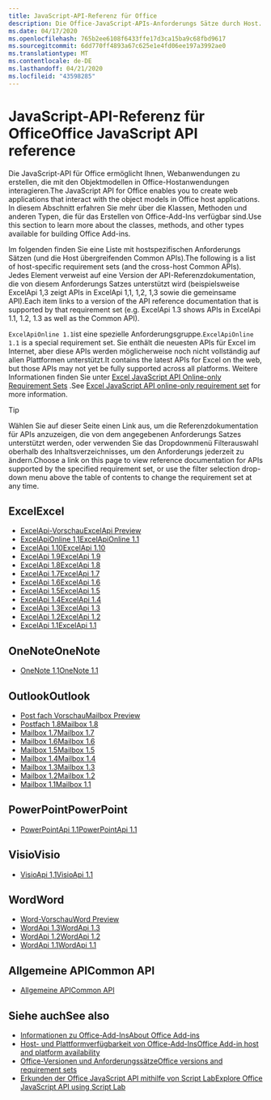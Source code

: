 ```yaml
---
title: JavaScript-API-Referenz für Office
description: Die Office-JavaScript-APIs-Anforderungs Sätze durch Host.
ms.date: 04/17/2020
ms.openlocfilehash: 765b2ee6108f6433ffe17d3ca15ba9c68fbd9617
ms.sourcegitcommit: 6dd770ff4893a67c625e1e4fd06ee197a3992ae0
ms.translationtype: MT
ms.contentlocale: de-DE
ms.lasthandoff: 04/21/2020
ms.locfileid: "43598285"
---
```

# <a name="office-javascript-api-reference"></a><span data-ttu-id="36266-103">JavaScript-API-Referenz für Office</span><span class="sxs-lookup"><span data-stu-id="36266-103">Office JavaScript API reference</span></span>

<span data-ttu-id="36266-104">Die JavaScript-API für Office ermöglicht Ihnen, Webanwendungen zu erstellen, die mit den Objektmodellen in Office-Hostanwendungen interagieren.</span><span class="sxs-lookup"><span data-stu-id="36266-104">The JavaScript API for Office enables you to create web applications that interact with the object models in Office host applications.</span></span> <span data-ttu-id="36266-105">In diesem Abschnitt erfahren Sie mehr über die Klassen, Methoden und anderen Typen, die für das Erstellen von Office-Add-Ins verfügbar sind.</span><span class="sxs-lookup"><span data-stu-id="36266-105">Use this section to learn more about the classes, methods, and other types available for building Office Add-ins.</span></span>

<span data-ttu-id="36266-106">Im folgenden finden Sie eine Liste mit hostspezifischen Anforderungs Sätzen (und die Host übergreifenden Common APIs).</span><span class="sxs-lookup"><span data-stu-id="36266-106">The following is a list of host-specific requirement sets (and the cross-host Common APIs).</span></span> <span data-ttu-id="36266-107">Jedes Element verweist auf eine Version der API-Referenzdokumentation, die von diesem Anforderungs Satzes unterstützt wird (beispielsweise ExcelApi 1,3 zeigt APIs in ExcelApi 1,1, 1,2, 1,3 sowie die gemeinsame API).</span><span class="sxs-lookup"><span data-stu-id="36266-107">Each item links to a version of the API reference documentation that is supported by that requirement set (e.g. ExcelApi 1.3 shows APIs in ExcelApi 1.1, 1.2, 1.3 as well as the Common API).</span></span>

<span data-ttu-id="36266-108">`ExcelApiOnline 1.1`ist eine spezielle Anforderungsgruppe.</span><span class="sxs-lookup"><span data-stu-id="36266-108">`ExcelApiOnline 1.1` is a special requirement set.</span></span> <span data-ttu-id="36266-109">Sie enthält die neuesten APIs für Excel im Internet, aber diese APIs werden möglicherweise noch nicht vollständig auf allen Plattformen unterstützt.</span><span class="sxs-lookup"><span data-stu-id="36266-109">It contains the latest APIs for Excel on the web, but those APIs may not yet be fully supported across all platforms.</span></span> <span data-ttu-id="36266-110">Weitere Informationen finden Sie unter [Excel JavaScript API Online-only Requirement Sets](/office/dev/add-ins/reference/requirement-sets/excel-api-online-requirement-set) .</span><span class="sxs-lookup"><span data-stu-id="36266-110">See [Excel JavaScript API online-only requirement set](/office/dev/add-ins/reference/requirement-sets/excel-api-online-requirement-set) for more information.</span></span>

> [!TIP]
> <span data-ttu-id="36266-111">Wählen Sie auf dieser Seite einen Link aus, um die Referenzdokumentation für APIs anzuzeigen, die von dem angegebenen Anforderungs Satzes unterstützt werden, oder verwenden Sie das Dropdownmenü Filterauswahl oberhalb des Inhaltsverzeichnisses, um den Anforderungs jederzeit zu ändern.</span><span class="sxs-lookup"><span data-stu-id="36266-111">Choose a link on this page to view reference documentation for APIs supported by the specified requirement set, or use the filter selection drop-down menu above the table of contents to change the requirement set at any time.</span></span>

## <a name="excel"></a><span data-ttu-id="36266-112">Excel</span><span class="sxs-lookup"><span data-stu-id="36266-112">Excel</span></span>

- [<span data-ttu-id="36266-113">ExcelApi-Vorschau</span><span class="sxs-lookup"><span data-stu-id="36266-113">ExcelApi Preview</span></span>](/javascript/api/excel?view=excel-js-preview)
- [<span data-ttu-id="36266-114">ExcelApiOnline 1,1</span><span class="sxs-lookup"><span data-stu-id="36266-114">ExcelApiOnline 1.1</span></span>](/javascript/api/excel?view=excel-js-online)
- [<span data-ttu-id="36266-115">ExcelApi 1.10</span><span class="sxs-lookup"><span data-stu-id="36266-115">ExcelApi 1.10</span></span>](/javascript/api/excel?view=excel-js-1.10)
- [<span data-ttu-id="36266-116">ExcelApi 1.9</span><span class="sxs-lookup"><span data-stu-id="36266-116">ExcelApi 1.9</span></span>](/javascript/api/excel?view=excel-js-1.9)
- [<span data-ttu-id="36266-117">ExcelApi 1.8</span><span class="sxs-lookup"><span data-stu-id="36266-117">ExcelApi 1.8</span></span>](/javascript/api/excel?view=excel-js-1.8)
- [<span data-ttu-id="36266-118">ExcelApi 1.7</span><span class="sxs-lookup"><span data-stu-id="36266-118">ExcelApi 1.7</span></span>](/javascript/api/excel?view=excel-js-1.7)
- [<span data-ttu-id="36266-119">ExcelApi 1.6</span><span class="sxs-lookup"><span data-stu-id="36266-119">ExcelApi 1.6</span></span>](/javascript/api/excel?view=excel-js-1.6)
- [<span data-ttu-id="36266-120">ExcelApi 1.5</span><span class="sxs-lookup"><span data-stu-id="36266-120">ExcelApi 1.5</span></span>](/javascript/api/excel?view=excel-js-1.5)
- [<span data-ttu-id="36266-121">ExcelApi 1.4</span><span class="sxs-lookup"><span data-stu-id="36266-121">ExcelApi 1.4</span></span>](/javascript/api/excel?view=excel-js-1.4)
- [<span data-ttu-id="36266-122">ExcelApi 1.3</span><span class="sxs-lookup"><span data-stu-id="36266-122">ExcelApi 1.3</span></span>](/javascript/api/excel?view=excel-js-1.3)
- [<span data-ttu-id="36266-123">ExcelApi 1.2</span><span class="sxs-lookup"><span data-stu-id="36266-123">ExcelApi 1.2</span></span>](/javascript/api/excel?view=excel-js-1.2)
- [<span data-ttu-id="36266-124">ExcelApi 1.1</span><span class="sxs-lookup"><span data-stu-id="36266-124">ExcelApi 1.1</span></span>](/javascript/api/excel?view=excel-js-1.1)

## <a name="onenote"></a><span data-ttu-id="36266-125">OneNote</span><span class="sxs-lookup"><span data-stu-id="36266-125">OneNote</span></span>

- [<span data-ttu-id="36266-126">OneNote 1,1</span><span class="sxs-lookup"><span data-stu-id="36266-126">OneNote 1.1</span></span>](/javascript/api/onenote?view=onenote-js-1.1)

## <a name="outlook"></a><span data-ttu-id="36266-127">Outlook</span><span class="sxs-lookup"><span data-stu-id="36266-127">Outlook</span></span>

- [<span data-ttu-id="36266-128">Post fach Vorschau</span><span class="sxs-lookup"><span data-stu-id="36266-128">Mailbox Preview</span></span>](/javascript/api/outlook?view=outlook-js-preview)
- [<span data-ttu-id="36266-129">Postfach 1.8</span><span class="sxs-lookup"><span data-stu-id="36266-129">Mailbox 1.8</span></span>](/javascript/api/outlook?view=outlook-js-1.8)
- [<span data-ttu-id="36266-130">Mailbox 1.7</span><span class="sxs-lookup"><span data-stu-id="36266-130">Mailbox 1.7</span></span>](/javascript/api/outlook?view=outlook-js-1.7)
- [<span data-ttu-id="36266-131">Mailbox 1.6</span><span class="sxs-lookup"><span data-stu-id="36266-131">Mailbox 1.6</span></span>](/javascript/api/outlook?view=outlook-js-1.6)
- [<span data-ttu-id="36266-132">Mailbox 1.5</span><span class="sxs-lookup"><span data-stu-id="36266-132">Mailbox 1.5</span></span>](/javascript/api/outlook?view=outlook-js-1.5)
- [<span data-ttu-id="36266-133">Mailbox 1.4</span><span class="sxs-lookup"><span data-stu-id="36266-133">Mailbox 1.4</span></span>](/javascript/api/outlook?view=outlook-js-1.4)
- [<span data-ttu-id="36266-134">Mailbox 1.3</span><span class="sxs-lookup"><span data-stu-id="36266-134">Mailbox 1.3</span></span>](/javascript/api/outlook?view=outlook-js-1.3)
- [<span data-ttu-id="36266-135">Mailbox 1.2</span><span class="sxs-lookup"><span data-stu-id="36266-135">Mailbox 1.2</span></span>](/javascript/api/outlook?view=outlook-js-1.2)
- [<span data-ttu-id="36266-136">Mailbox 1.1</span><span class="sxs-lookup"><span data-stu-id="36266-136">Mailbox 1.1</span></span>](/javascript/api/outlook?view=outlook-js-1.1)

## <a name="powerpoint"></a><span data-ttu-id="36266-137">PowerPoint</span><span class="sxs-lookup"><span data-stu-id="36266-137">PowerPoint</span></span>

- [<span data-ttu-id="36266-138">PowerPointApi 1.1</span><span class="sxs-lookup"><span data-stu-id="36266-138">PowerPointApi 1.1</span></span>](/javascript/api/powerpoint?view=powerpoint-js-1.1)

## <a name="visio"></a><span data-ttu-id="36266-139">Visio</span><span class="sxs-lookup"><span data-stu-id="36266-139">Visio</span></span>

- [<span data-ttu-id="36266-140">VisioApi 1,1</span><span class="sxs-lookup"><span data-stu-id="36266-140">VisioApi 1.1</span></span>](/javascript/api/visio?view=visio-js-1.1)

## <a name="word"></a><span data-ttu-id="36266-141">Word</span><span class="sxs-lookup"><span data-stu-id="36266-141">Word</span></span>

- [<span data-ttu-id="36266-142">Word-Vorschau</span><span class="sxs-lookup"><span data-stu-id="36266-142">Word Preview</span></span>](/javascript/api/word?view=word-js-preview)
- [<span data-ttu-id="36266-143">WordApi 1.3</span><span class="sxs-lookup"><span data-stu-id="36266-143">WordApi 1.3</span></span>](/javascript/api/word?view=word-js-1.3)
- [<span data-ttu-id="36266-144">WordApi 1.2</span><span class="sxs-lookup"><span data-stu-id="36266-144">WordApi 1.2</span></span>](/javascript/api/word?view=word-js-1.2)
- [<span data-ttu-id="36266-145">WordApi 1.1</span><span class="sxs-lookup"><span data-stu-id="36266-145">WordApi 1.1</span></span>](/javascript/api/word?view=word-js-1.1)

## <a name="common-api"></a><span data-ttu-id="36266-146">Allgemeine API</span><span class="sxs-lookup"><span data-stu-id="36266-146">Common API</span></span>

- [<span data-ttu-id="36266-147">Allgemeine API</span><span class="sxs-lookup"><span data-stu-id="36266-147">Common API</span></span>](/javascript/api/office?view=common-js)

## <a name="see-also"></a><span data-ttu-id="36266-148">Siehe auch</span><span class="sxs-lookup"><span data-stu-id="36266-148">See also</span></span>

- [<span data-ttu-id="36266-149">Informationen zu Office-Add-Ins</span><span class="sxs-lookup"><span data-stu-id="36266-149">About Office Add-ins</span></span>](/office/dev/add-ins/overview)
- [<span data-ttu-id="36266-150">Host- und Plattformverfügbarkeit von Office-Add-Ins</span><span class="sxs-lookup"><span data-stu-id="36266-150">Office Add-in host and platform availability</span></span>](/office/dev/add-ins/overview/office-add-in-availability)
- [<span data-ttu-id="36266-151">Office-Versionen und Anforderungssätze</span><span class="sxs-lookup"><span data-stu-id="36266-151">Office versions and requirement sets</span></span>](/office/dev/add-ins/develop/office-versions-and-requirement-sets)
- [<span data-ttu-id="36266-152">Erkunden der Office JavaScript API mithilfe von Script Lab</span><span class="sxs-lookup"><span data-stu-id="36266-152">Explore Office JavaScript API using Script Lab</span></span>](/office/dev/add-ins/overview/explore-with-script-lab)
